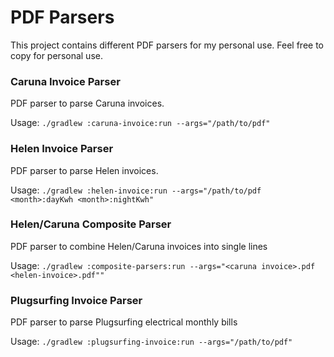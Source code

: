 # PDF Parsers

This project contains different PDF parsers for my personal use. Feel free to copy for personal use.

### Caruna Invoice Parser
PDF parser to parse Caruna invoices.

Usage: ``./gradlew :caruna-invoice:run --args="/path/to/pdf"``

### Helen Invoice Parser
PDF parser to parse Helen invoices.

Usage: ``./gradlew :helen-invoice:run --args="/path/to/pdf <month>:dayKwh <month>:nightKwh"``

### Helen/Caruna Composite Parser
PDF parser to combine Helen/Caruna invoices into single lines

Usage: ``./gradlew :composite-parsers:run --args="<caruna invoice>.pdf <helen-invoice>.pdf""``

### Plugsurfing Invoice Parser
PDF parser to parse Plugsurfing electrical monthly bills

Usage: ``./gradlew :plugsurfing-invoice:run --args="/path/to/pdf"``




